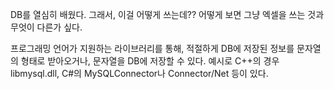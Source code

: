 DB를 열심히 배웠다. 그래서, 이걸 어떻게 쓰는데?? 어떻게 보면 그냥 엑셀을 쓰는 것과 무엇이 다른가 싶다.

프로그래밍 언어가 지원하는 라이브러리를 통해, 적절하게 DB에 저장된 정보를 문자열의 형태로 받아오거나, 문자열을 DB에 저장할 수 있다. 예시로 C++의 경우 libmysql.dll, C#의 MySQLConnector나 Connector/Net 등이 있다.